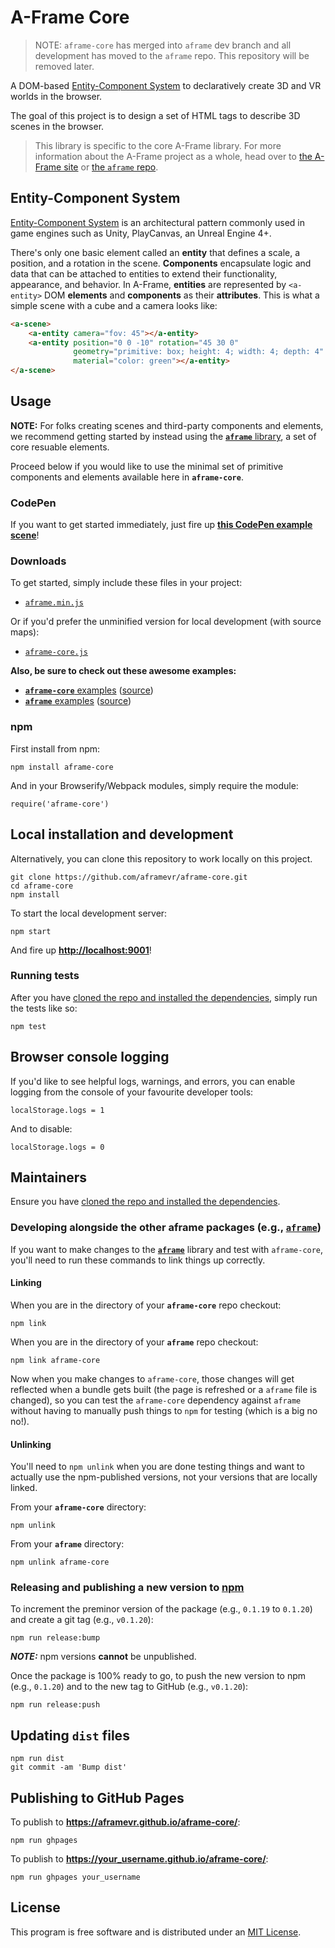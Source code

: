 # A-Frame Core

> NOTE: `aframe-core` has merged into `aframe` dev branch and all development has moved to the `aframe` repo. This repository will be removed later.

A DOM-based [Entity-Component System](https://en.wikipedia.org/wiki/Entity_component_system) to declaratively create 3D and VR worlds in the browser.

The goal of this project is to design a set of HTML tags to describe 3D scenes in the browser.

> This library is specific to the core A-Frame library. For more information about the A-Frame project as a whole, head over to [the A-Frame site](https://aframe.io) or [the `aframe` repo](https://github.com/aframevr/aframe/).

## Entity-Component System

[Entity-Component System](https://en.wikipedia.org/wiki/Entity_component_system) is an architectural pattern commonly used in game engines such as Unity, PlayCanvas, an Unreal Engine 4+.

There's only one basic element called an **entity** that defines a scale, a position, and a rotation in the scene. **Components** encapsulate logic and data that can be attached to entities to extend their functionality, appearance, and behavior. In A-Frame, **entities** are represented by `<a-entity>` DOM __elements__ and **components** as their __attributes__. This is what a simple scene with a cube and a camera looks like:

```html
<a-scene>
    <a-entity camera="fov: 45"></a-entity>
    <a-entity position="0 0 -10" rotation="45 30 0"
              geometry="primitive: box; height: 4; width: 4; depth: 4"
              material="color: green"></a-entity>
</a-scene>
```

## Usage

__NOTE:__ For folks creating scenes and third-party components and elements, we recommend getting started by instead using the [__`aframe`__ library](https://github.com/aframevr/aframe/), a set of core resuable elements.

Proceed below if you would like to use the minimal set of primitive components and elements available here in __`aframe-core`__.

### CodePen

If you want to get started immediately, just fire up __[this CodePen example scene](http://codepen.io/team/mozvr/pen/BjygdO?editors=100)__!

### Downloads

To get started, simply include these files in your project:

* [`aframe.min.js`](https://aframevr.github.io/aframe/dist/aframe.min.js)

Or if you'd prefer the unminified version for local development (with source maps):

* [`aframe-core.js`](dist/aframe-core.js)

__Also, be sure to check out these awesome examples:__

* [__`aframe-core`__ examples](https://aframevr.github.io/aframe-core/examples/) ([source](https://github.com/aframevr/aframe-core/tree/master/examples/))
* [__`aframe`__ examples](https://aframevr.github.io/aframe/examples/) ([source](https://github.com/aframevr/aframe/tree/master/examples/))

### npm

First install from npm:

    npm install aframe-core

And in your Browserify/Webpack modules, simply require the module:

    require('aframe-core')

## Local installation and development

Alternatively, you can clone this repository to work locally on this project.

    git clone https://github.com/aframevr/aframe-core.git
    cd aframe-core
    npm install

To start the local development server:

    npm start

And fire up __[http://localhost:9001](http://localhost:9001)__!


### Running tests

After you have [cloned the repo and installed the dependencies](#local-installation-and-development), simply run the tests like so:

    npm test

## Browser console logging

If you'd like to see helpful logs, warnings, and errors, you can enable logging from the console of your favourite developer tools:

    localStorage.logs = 1

And to disable:

    localStorage.logs = 0

## Maintainers

Ensure you have [cloned the repo and installed the dependencies](#local-installation-and-development).

### Developing alongside the other aframe packages (e.g., [`aframe`](https://github.com/aframevr/aframe/))

If you want to make changes to the [__`aframe`__](https://github.com/aframevr/aframe/) library and test with `aframe-core`, you'll need to run these commands to link things up correctly.

#### Linking

When you are in the directory of your __`aframe-core`__ repo checkout:

    npm link

When you are in the directory of your __`aframe`__ repo checkout:

    npm link aframe-core

Now when you make changes to `aframe-core`, those changes will get reflected when a bundle gets built (the page is refreshed or a `aframe` file is changed), so you can test the `aframe-core` dependency against `aframe` without having to manually push things to `npm` for testing (which is a big no no!).

#### Unlinking

You'll need to `npm unlink` when you are done testing things and want to actually use the npm-published versions, not your versions that are locally linked.

From your __`aframe-core`__ directory:

    npm unlink

From your __`aframe`__ directory:

    npm unlink aframe-core

### Releasing and publishing a new version to [npm](https://www.npmjs.com/)

To increment the preminor version of the package (e.g., `0.1.19` to `0.1.20`) and create a git tag (e.g., `v0.1.20`):

    npm run release:bump

___NOTE:___ npm versions __cannot__ be unpublished.

Once the package is 100% ready to go, to push the new version to npm (e.g., `0.1.20`) and to the new tag to GitHub (e.g., `v0.1.20`):

    npm run release:push

## Updating `dist` files

    npm run dist
    git commit -am 'Bump dist'

## Publishing to GitHub Pages

To publish to __https://aframevr.github.io/aframe-core/__:

    npm run ghpages

To publish to __https://your_username.github.io/aframe-core/__:

    npm run ghpages your_username

## License

This program is free software and is distributed under an [MIT License](LICENSE).
